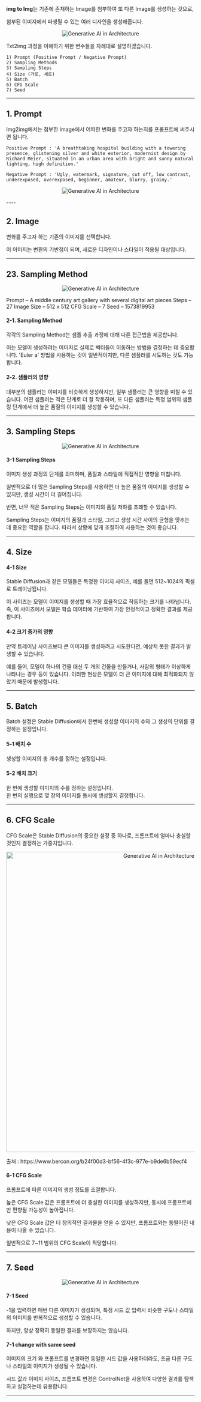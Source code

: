 **img to Img**는 기존에 존재하는 Image를 첨부하여 또 다른 Image를 생성하는 것으로,

첨부된 이미지에서 파생될 수 있는 여러 디자인을 생성해줍니다.

<p align="center">
  <img src="../../img/img_img1.png" alt="Generative AI in Architecture">
</p>
Txt2img 과정을 이해하기 위한 변수들을 차례대로 설명하겠습니다.

    1) Prompt (Positive Prompt / Negative Prompt)
    2) Sampling Methods
    3) Sampling Steps
    4) Size (가로, 세로)
    5) Batch
    6) CFG Scale
    7) Seed
---- 

## **1. Prompt**

Img2img에서는 첨부한 Image에서 어떠한 변화를 주고자 하는지를 프롬프트에 써주시면 됩니다.

    Positive Prompt : 'A breathtaking hospital building with a towering presence, glistening silver and white exterior, modernist design by Richard Meier, situated in an urban area with bright and sunny natural lighting, high definition.'
    
    Negative Prompt : 'Ugly, watermark, signature, cut off, low contrast, underexposed, overexposed, beginner, amateur, blurry, grainy.'

<p align="center">
  <img src="../../img/img_img2.png" alt="Generative AI in Architecture">
</p>
----

## **2. Image**

변화를 주고자 하는 기존의 이미지를 선택합니다. 

이 이미지는 변환의 기반점이 되며, 새로운 디자인이나 스타일이 적용될 대상입니다.

----

## **23. Sampling Method**

<p align="center">
  <img src="../../img/txt_img7.png" alt="Generative AI in Architecture">
</p>
    Prompt – A middle century art gallery with several digital art pieces
    Steps – 27
    Image Size – 512 x 512
    CFG Scale – 7
    Seed – 1573819953

#### **2-1. Sampling Method** 

각각의 Sampling Method는 샘플 추출 과정에 대해 다른 접근법을 제공합니다. 

이는 모델이 생성하려는 이미지로 실제로 벡터들이 이동하는 방법을 결정하는 데 중요합니다.
'Euler a' 방법을 사용하는 것이 일반적이지만, 다른 샘플러를 시도하는 것도 가능합니다.

#### **2-2. 샘플러의 영향** 

 대부분의 샘플러는 이미지를 비슷하게 생성하지만, 일부 샘플러는 큰 영향을 미칠 수 있습니다. 
 어떤 샘플러는 적은 단계로 더 잘 작동하며, 또 다른 샘플러는 특정 범위의 샘플링 단계에서 더 높은 품질의 이미지를 생성할 수 있습니다.

----

## **3. Sampling Steps**

<p align="center">
  <img src="../../img/img_img4.png" alt="Generative AI in Architecture">
</p>

#### **3-1 Sampling Steps**

이미지 생성 과정의 단계를 의미하며, 품질과 스타일에 직접적인 영향을 미칩니다.

일반적으로 더 많은 Sampling Steps를 사용하면 더 높은 품질의 이미지를 생성할 수 있지만, 생성 시간이 더 길어집니다. 

반면, 너무 적은 Sampling Steps는 이미지의 품질 저하를 초래할 수 있습니다.

Sampling Steps는 이미지의 품질과 스타일, 그리고 생성 시간 사이의 균형을 맞추는 데 중요한 역할을 합니다. 따라서 상황에 맞게 조절하여 사용하는 것이 좋습니다.

----

## **4. Size**

#### **4-1 Size** 

Stable Diffusion과 같은 모델들은 특정한 이미지 사이즈, 
예를 들면 512~1024의 픽셀로 트레이닝됩니다. 

이 사이즈는 모델이 이미지를 생성할 때 가장 효율적으로 작동하는 크기를 나타냅니다.
즉, 이 사이즈에서 모델은 학습 데이터에 기반하여 가장 안정적이고 정확한 결과를 제공합니다.

#### **4-2 크기 증가의 영향** 

만약 트레이닝 사이즈보다 큰 이미지를 생성하려고 시도한다면, 예상치 못한 결과가 발생할 수 있습니다.

예를 들어, 모델이 하나의 건물 대신 두 개의 건물을 만들거나, 사람의 형태가 이상하게 나타나는 경우 등이 있습니다.
이러한 현상은 모델이 더 큰 이미지에 대해 최적화되지 않았기 때문에 발생합니다.

----
 
## **5. Batch** 

Batch 설정은 Stable Diffusion에서 한번에 생성할 이미지의 수와 그 생성의 단위를 결정하는 설정입니다. 

#### 5-1 배치 수
  생성할 이미지의 총 개수를 정하는 설정입니다.

#### 5-2 배치 크기
 한 번에 생성할 이미지의 수를 정하는 설정입니다.  
 한 번의 실행으로 몇 장의 이미지를 동시에 생성할지 결정합니다.

----
 
## **6. CFG Scale** 

CFG Scale은 Stable Diffusion의 중요한 설정 중 하나로, 프롬프트에 얼마나 충실할 것인지 결정하는 가중치입니다.

<p align="center">
  <img src="../../img/txt_img5.png" alt="Generative AI in Architecture" width= "800px">
</p>
    출처 : https://www.bercon.org/b24f00d3-bf56-4f3c-977e-b9de6b59ecf4

#### 6-1 CFG Scale

 프롬프트에 따른 이미지의 생성 정도를 조절합니다. 
 
 높은 CFG Scale 값은 프롬프트에 더 충실한 이미지를 생성하지만, 동시에 프롬프트에만 편향될 가능성이 높아집니다.

 낮은 CFG Scale 값은 더 창의적인 결과물을 얻을 수 있지만, 프롬프트와는 동떨어진 내용이 나올 수 있습니다. 

 일반적으로 7~11 범위의 CFG Scale이 적당합니다. 

----

## **7. Seed** 
<p align="center">
  <img src="../../img/txt_img4.png" alt="Generative AI in Architecture">
</p>

#### 7-1 Seed

-1을 입력하면 매번 다른 이미지가 생성되며, 특정 시드 값 입력시 비슷한 구도나 스타일의 이미지를 반복적으로 생성할 수 있습니다. 

하지만, 항상 정확히 동일한 결과를 보장하지는 않습니다.

#### 7-1 change with same seed

이미지의 크기 와 프롬프트를 변경하면 동일한 시드 값을 사용하더라도, 조금 다른 구도나 스타일의 이미지가 생성될 수 있습니다.

시드 값과 이미지 사이즈, 프롬프트 변경은 ControlNet을 사용하여 다양한 결과를 탐색하고 실험하는데 유용합니다. 

----